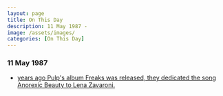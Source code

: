 ```yaml
---
layout: page
title: On This Day
description: 11 May 1987 - 
image: /assets/images/
categories: [On This Day]
---
```


### 11 May 1987
* [<span id="age"></span> years ago Pulp's album Freaks was released, they dedicated the song Anorexic Beauty to Lena Zavaroni.]()

<!-- Script for calculating number of years ago -->
<script>
var dob = '19870511';
var year = Number(dob.substr(0, 4));
var month = Number(dob.substr(4, 2)) - 1;
var day = Number(dob.substr(6, 2));
var today = new Date();
var age = today.getFullYear() - year;
if (today.getMonth() < month || (today.getMonth() == month && today.getDate() < day)) {
  age--;
}
document.getElementById("age").innerHTML=age;
</script>

